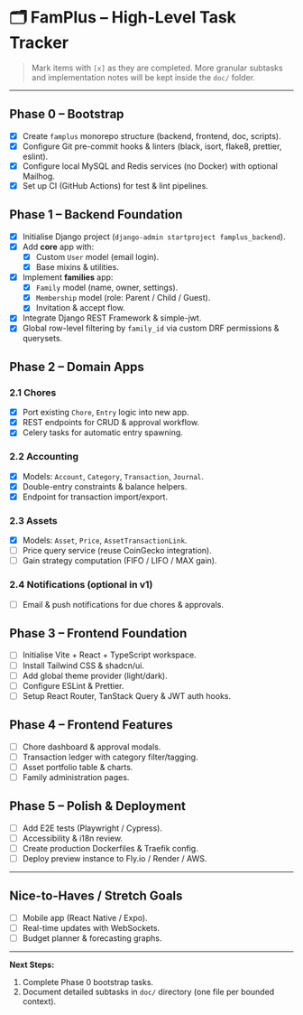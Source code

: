 # 🗂️ FamPlus – High-Level Task Tracker

> Mark items with `[x]` as they are completed.  More granular subtasks and implementation notes will be kept inside the `doc/` folder.

---

## Phase 0 – Bootstrap
- [x] Create `famplus` monorepo structure (backend, frontend, doc, scripts).
- [x] Configure Git pre-commit hooks & linters (black, isort, flake8, prettier, eslint).
- [x] Configure local MySQL and Redis services (no Docker) with optional Mailhog.
- [x] Set up CI (GitHub Actions) for test & lint pipelines.

## Phase 1 – Backend Foundation
- [x] Initialise Django project (`django-admin startproject famplus_backend`).
- [x] Add **core** app with:
  - [x] Custom `User` model (email login).
  - [x] Base mixins & utilities.
- [x] Implement **families** app:
  - [x] `Family` model (name, owner, settings).
  - [x] `Membership` model (role: Parent / Child / Guest).
  - [x] Invitation & accept flow.
- [x] Integrate Django REST Framework & simple-jwt.
- [x] Global row-level filtering by `family_id` via custom DRF permissions & querysets.

## Phase 2 – Domain Apps

### 2.1 Chores
- [x] Port existing `Chore`, `Entry` logic into new app.
- [x] REST endpoints for CRUD & approval workflow.
- [x] Celery tasks for automatic entry spawning.

### 2.2 Accounting
- [x] Models: `Account`, `Category`, `Transaction`, `Journal`.
- [x] Double-entry constraints & balance helpers.
- [x] Endpoint for transaction import/export.

### 2.3 Assets
- [x] Models: `Asset`, `Price`, `AssetTransactionLink`.
- [ ] Price query service (reuse CoinGecko integration).
- [ ] Gain strategy computation (FIFO / LIFO / MAX gain).

### 2.4 Notifications (optional in v1)
- [ ] Email & push notifications for due chores & approvals.

## Phase 3 – Frontend Foundation
- [ ] Initialise Vite + React + TypeScript workspace.
- [ ] Install Tailwind CSS & shadcn/ui.
- [ ] Add global theme provider (light/dark).
- [ ] Configure ESLint & Prettier.
- [ ] Setup React Router, TanStack Query & JWT auth hooks.

## Phase 4 – Frontend Features
- [ ] Chore dashboard & approval modals.
- [ ] Transaction ledger with category filter/tagging.
- [ ] Asset portfolio table & charts.
- [ ] Family administration pages.

## Phase 5 – Polish & Deployment
- [ ] Add E2E tests (Playwright / Cypress).
- [ ] Accessibility & i18n review.
- [ ] Create production Dockerfiles & Traefik config.
- [ ] Deploy preview instance to Fly.io / Render / AWS.

---

## Nice-to-Haves / Stretch Goals
- [ ] Mobile app (React Native / Expo).
- [ ] Real-time updates with WebSockets.
- [ ] Budget planner & forecasting graphs.

---

**Next Steps:**
1. Complete Phase 0 bootstrap tasks.
2. Document detailed subtasks in `doc/` directory (one file per bounded context). 